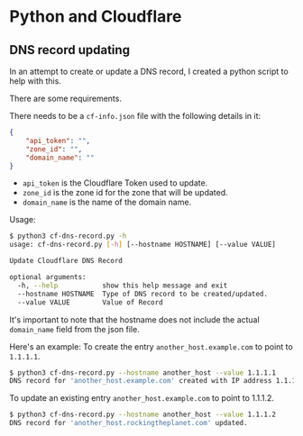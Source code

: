 # Python and Cloudflare

## DNS record updating
In an attempt to create or update a DNS record, I created a python script to help with this.

There are some requirements.

There needs to be a `cf-info.json` file with the following details in it:
```json
{
    "api_token": "",
    "zone_id": "",
    "domain_name": ""
}
```
* `api_token` is the Cloudflare Token used to update.
* `zone_id` is the zone id for the zone that will be updated.
* `domain_name` is the name of the domain name.

Usage:
```bash
$ python3 cf-dns-record.py -h
usage: cf-dns-record.py [-h] [--hostname HOSTNAME] [--value VALUE]

Update Cloudflare DNS Record

optional arguments:
  -h, --help           show this help message and exit
  --hostname HOSTNAME  Type of DNS record to be created/updated.
  --value VALUE        Value of Record
``` 

It's important to note that the hostname does not include the actual `domain_name` field from the json file.

Here's an example:
To create the entry `another_host.example.com` to point to `1.1.1.1`.
```bash
$ python3 cf-dns-record.py --hostname another_host --value 1.1.1.1
DNS record for 'another_host.example.com' created with IP address 1.1.1.1.
```

To update an existing entry `another_host.example.com` to point to 1.1.1.2.
```bash
$ python3 cf-dns-record.py --hostname another_host --value 1.1.1.2
DNS record for 'another_host.rockingtheplanet.com' updated.
```

